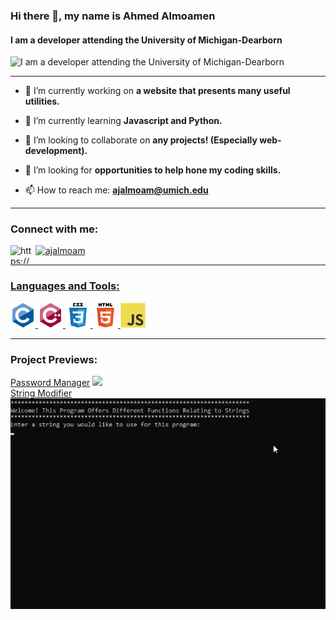 ### Hi there 👋, my name is Ahmed Almoamen
#### I am a developer attending the University of Michigan-Dearborn
![I am a developer attending the University of Michigan-Dearborn](https://i.pinimg.com/originals/57/b5/2a/57b52ac6b0f05d9bc0cb9078a0ad50ac.gif)
<hr>

- 🔭 I’m currently working on **a website that presents many useful utilities.**

- 🌱 I’m currently learning **Javascript and Python.**

- 👯 I’m looking to collaborate on **any projects! (Especially web-development).**

- 🤝 I’m looking for **opportunities to help hone my coding skills.**

- 📫 How to reach me: **ajalmoam@umich.edu**
<hr>

<h3 align="left">Connect with me:</h3>
<a href="https://www.linkedin.com/in/almoamenahmed" target="blank"><img align="left" src="https://raw.githubusercontent.com/rahuldkjain/github-profile-readme-generator/master/src/images/icons/Social/linked-in-alt.svg" alt="https://www.linkedin.com/in/almoamenahmed" height="30" width="40" /> </a>
<p align="left"> <a href="https://twitter.com/ajalmoam" target="blank"><img src="https://img.shields.io/twitter/follow/ajalmoam?logo=twitter&style=for-the-badge" alt="ajalmoam" /> </p>
<hr>

<h3 align="left">Languages and Tools:</h3>
<p align="left"> <a href="https://www.cprogramming.com/" target="_blank" rel="noreferrer"> <img src="https://raw.githubusercontent.com/devicons/devicon/master/icons/c/c-original.svg" alt="c" width="40" height="40"/> </a> <a href="https://www.w3schools.com/cpp/" target="_blank" rel="noreferrer"> <img src="https://raw.githubusercontent.com/devicons/devicon/master/icons/cplusplus/cplusplus-original.svg" alt="cplusplus" width="40" height="40"/> </a> <a href="https://www.w3schools.com/css/" target="_blank" rel="noreferrer"> <img src="https://raw.githubusercontent.com/devicons/devicon/master/icons/css3/css3-original-wordmark.svg" alt="css3" width="40" height="40"/> </a> <a href="https://www.w3.org/html/" target="_blank" rel="noreferrer"> <img src="https://raw.githubusercontent.com/devicons/devicon/master/icons/html5/html5-original-wordmark.svg" alt="html5" width="40" height="40"/> </a> <a href="https://developer.mozilla.org/en-US/docs/Web/JavaScript" target="_blank" rel="noreferrer"> <img src="https://raw.githubusercontent.com/devicons/devicon/master/icons/javascript/javascript-original.svg" alt="javascript" width="40" height="40"/> </a> </p>
<hr>

<h3 align="left"> Project Previews:</h3>
 <a href="https://mozyn.github.io/B-SAFE-Password-Manager/">Password Manager</a> <img src= "https://github.com/almoamenahmed/almoamenahmed/blob/main/bsafe.gif"/>
 <br>
 <a href="https://github.com/almoamenahmed/String-Mods/">String Modifier</a> <img src= "https://github.com/almoamenahmed/almoamenahmed/blob/main/StringMods.gif"/>
<br>
